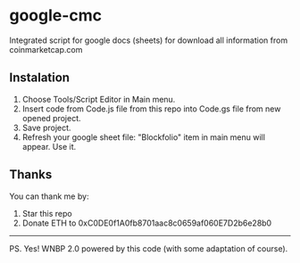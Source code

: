 # google-cmc

Integrated script for google docs (sheets) for download all information from coinmarketcap.com

## Instalation

1. Choose Tools/Script Editor in Main menu.
2. Insert code from Code.js file from this repo into Code.gs file from new opened project.
3. Save project.
4. Refresh your google sheet file: "Blockfolio" item in main menu will appear. Use it.

## Thanks

You can thank me by:
1. Star this repo
2. Donate ETH to 0xC0DE0f1A0fb8701aac8c0659af060E7D2b6e28b0

---
PS. Yes! WNBP 2.0 powered by this code (with some adaptation of course).
